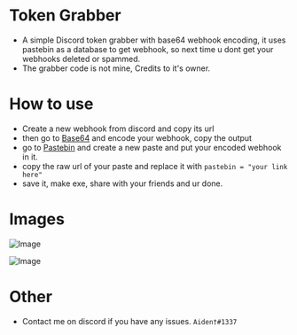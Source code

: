 # Token Grabber
* A simple Discord token grabber with base64 webhook encoding, it uses pastebin as a database to get webhook, so next time u dont get your webhooks deleted or spammed.
* The grabber code is not mine, Credits to it's owner.

# How to use
* Create a new webhook from discord and copy its url
* then go to [Base64](https://www.base64encode.org/) and encode your webhook, copy the output
* go to [Pastebin](https://pastebin.com) and create a new paste and put your encoded webhook in it.
* copy the raw url of your paste and replace it with `pastebin = "your link here"`
* save it, make exe, share with your friends and ur done.

# Images 
![Image](https://cdn.discordapp.com/attachments/903247016736477205/903925994350608384/unknown.png)

![Image](https://cdn.discordapp.com/attachments/903247016736477205/903926387419779072/unknown.png)

# Other
* Contact me on discord if you have any issues. `Aiden†#1337`

